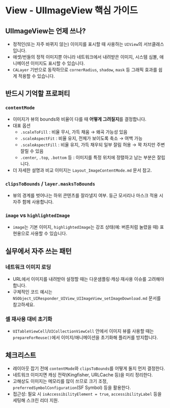 # View - UIImageView 핵심 가이드

## UIImageView는 언제 쓰나?
- 정적인(또는 자주 바뀌지 않는) 이미지를 표시할 때 사용하는 `UIView`의 서브클래스입니다.
- 애셋/번들의 정적 이미지뿐 아니라 네트워크에서 내려받은 이미지, 시스템 심볼, 애니메이션 이미지도 표시할 수 있습니다.
- `CALayer` 기반으로 동작하므로 `cornerRadius`, `shadow`, `mask` 등 그래픽 효과를 쉽게 적용할 수 있습니다.

## 반드시 기억할 프로퍼티
### `contentMode`
- 이미지가 뷰의 bounds와 비율이 다를 때 **어떻게 그려질지**를 결정합니다.
- 대표 옵션
  - `.scaleToFill` : 비율 무시, 가득 채움 → 왜곡 가능성 있음
  - `.scaleAspectFit` : 비율 유지, 전체가 보이도록 축소 → 여백 가능
  - `.scaleAspectFill` : 비율 유지, 가득 채우되 일부 잘림 허용 → 꽉 차지만 주변 잘릴 수 있음
  - `.center`, `.top`, `.bottom` 등 : 이미지를 특정 위치에 정렬하고 남는 부분은 잘립니다.
- 더 자세한 설명과 비교 이미지는 `Layout_ImageContentMode.md` 문서 참고.

### `clipsToBounds` / `layer.masksToBounds`
- 뷰의 경계를 벗어나는 하위 콘텐츠를 잘라낼지 여부. 둥근 모서리나 마스크 적용 시 자주 함께 사용합니다.

### `image` vs `highlightedImage`
- `image`는 기본 이미지, `highlightedImage`는 강조 상태(예: 버튼처럼 눌렸을 때) 표현용으로 사용할 수 있습니다.

## 실무에서 자주 쓰는 패턴
### 네트워크 이미지 로딩
- URL에서 이미지를 내려받아 설정할 때는 다운샘플링·캐싱·재사용 이슈를 고려해야 합니다.
- 구체적인 코드 예시는 `NSObject_UIResponder_UIView_UIImageView_setImageDownload.md` 문서를 참고하세요.

### 셀 재사용 대비 초기화
- `UITableViewCell`/`UICollectionViewCell` 안에서 이미지 뷰를 사용할 때는 `prepareForReuse()`에서 이미지/애니메이션을 초기화해 플리커를 방지합니다.


## 체크리스트
- 레이아웃 잡기 전에 `contentMode`와 `clipsToBounds`를 어떻게 둘지 먼저 결정한다.
- 네트워크 이미지면 캐싱 전략(Kingfisher, URLCache 등)을 미리 정리한다.
- 고해상도 이미지는 메모리를 많이 쓰므로 크기 조정, `preferredSymbolConfiguration`(SF Symbol) 등을 활용한다.
- 접근성: 필요 시 `isAccessibilityElement = true`, `accessibilityLabel` 등을 세팅해 스크린 리더 지원.

